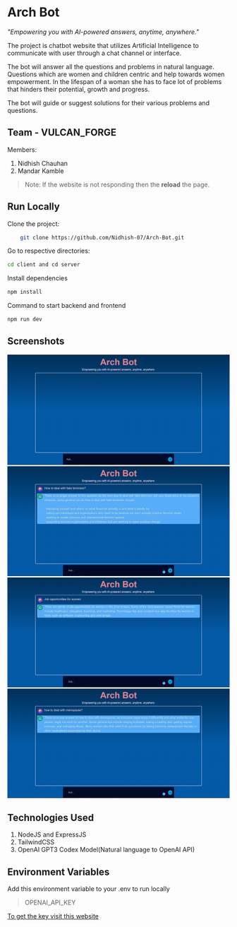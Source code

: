 # Arch Bot

_"Empowering you with AI-powered answers, anytime, anywhere."_

The project is chatbot website that utilizes Artificial Intelligence to communicate with user through a chat channel or interface.

The bot will answer all the questions and problems in natural language. Questions which are women and children centric and help towards women empowerment. In the lifespan of a woman she has to face lot of problems that hinders their potential, growth and progress.

The bot will guide or suggest solutions for their various problems and questions.

## Team - VULCAN_FORGE

Members:

1. Nidhish Chauhan
2. Mandar Kamble

> Note: If the website is not responding then the **reload** the page.

## Run Locally

Clone the project:

```bash
    git clone https://github.com/Nidhish-07/Arch-Bot.git
```

Go to respective directories:

```bash
cd client and cd server
```

Install dependencies

```bash
npm install
```

Command to start backend and frontend

```bash
npm run dev
```

## Screenshots

![Screenshot1](./client/public/screenshots/s1.png)
![Screenshot2](./client/public/screenshots/s2.png)
![Screenshot3](./client/public/screenshots/s3.png)
![Screenshot4](./client/public/screenshots/s4.png)
## Technologies Used

1. NodeJS and ExpressJS
2. TailwindCSS
3. OpenAI GPT3 Codex Model(Natural language to OpenAI API)

## Environment Variables

Add this environment variable to your .env to run locally

> OPENAI_API_KEY

[To get the key visit this website](https://beta.openai.com/examples)
